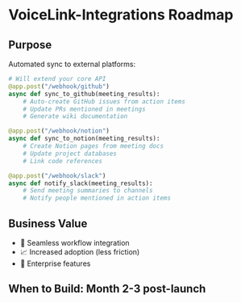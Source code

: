 # VoiceLink-Integrations Roadmap

## Purpose
Automated sync to external platforms:

```python
# Will extend your core API
@app.post("/webhook/github")
async def sync_to_github(meeting_results):
    # Auto-create GitHub issues from action items
    # Update PRs mentioned in meetings
    # Generate wiki documentation

@app.post("/webhook/notion")  
async def sync_to_notion(meeting_results):
    # Create Notion pages from meeting docs
    # Update project databases
    # Link code references

@app.post("/webhook/slack")
async def notify_slack(meeting_results):
    # Send meeting summaries to channels
    # Notify people mentioned in action items
```

## Business Value
- 🔄 Seamless workflow integration
- 📈 Increased adoption (less friction)
- 💼 Enterprise features

## When to Build: Month 2-3 post-launch
